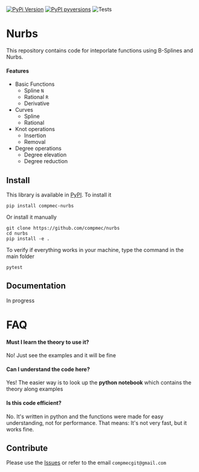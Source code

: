 [![PyPi Version](https://img.shields.io/pypi/v/compmec-nurbs.svg?style=flat-square)](https://pypi.org/project/compmec-nurbs/)
[![PyPI pyversions](https://img.shields.io/pypi/pyversions/compmec-nurbs.svg?style=flat-square)](https://pypi.org/project/compmec-nurbs/)
![Tests](https://github.com/compmec/nurbs/actions/workflows/tests.yml/badge.svg)

# Nurbs

This repository contains code for inteporlate functions using B-Splines and Nurbs.


#### Features

* Basic Functions
    * Spline ```N```
    * Rational ```R```
    * Derivative
* Curves
    * Spline
    * Rational
* Knot operations
    * Insertion
    * Removal
* Degree operations
    * Degree elevation
    * Degree reduction

## Install

This library is available in [PyPI][pypilink]. To install it

```
pip install compmec-nurbs
```

Or install it manually

```
git clone https://github.com/compmec/nurbs
cd nurbs
pip install -e .
```

To verify if everything works in your machine, type the command in the main folder

```
pytest
```

## Documentation

In progress


# FAQ

#### Must I learn the theory to use it?

No! Just see the examples and it will be fine

#### Can I understand the code here?

Yes! The easier way is to look up the **python notebook** which contains the theory along examples

#### Is this code efficient?

No. It's written in python and the functions were made for easy understanding, not for performance.
That means: It's not very fast, but it works fine.


## Contribute

Please use the [Issues][issueslink] or refer to the email ```compmecgit@gmail.com```


[pypilink]: https://pypi.org/project/compmec-nurbs/
[issueslink]: https://github.com/compmec/nurbs/issues